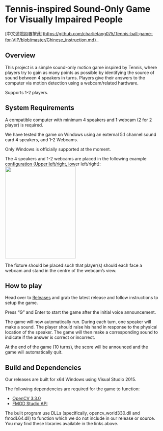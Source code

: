 # Tennis-inspired Sound-Only Game for Visually Impaired People
[中文遊戲設置按此](https://github.com/charlietang075/Tennis-ball-game-for-VIP/blob/master/Chinese_instruction.md）
## Overview
This project is a simple sound-only motion game inspired by Tennis, where players try to gain as many points as possible by identifying the source of sound between 4 speakers in turns. Players give their answers to the computer via motion detection using a webcam/related hardware. 

Supports 1-2 players.
## System Requirements
A compatible computer with minimum 4 speakers and 1 webcam (2 for 2 player) is required. 

We have tested the game on Windows using an external 5.1 channel sound card 4 speakers, and 1-2 Webcams.

Only Windows is officially supported at the moment.

The 4 speakers and 1-2 webcams are placed in the following example configuration (Upper left/right, lower left/right):
<img src="https://i.imgur.com/UlKfSiJ.jpg" width="230" height="300"> 

The fixture should be placed such that player(s) should each face a webcam and stand in the centre of the webcam’s view. 
## How to play
Head over to [Releases](https://github.com/charlietang075/Tennis-ball-game-for-VIP/releases) and grab the latest release and follow instructions to setup the game.

Press “G” and Enter to start the game after the initial voice announcement.

The game will now automatically run. During each turn, one speaker will make a sound. The player should raise his hand in response to the physical location of the speaker. The game will then make a corresponding sound to indicate if the answer is correct or incorrect.

At the end of the game (10 turns), the score will be announced and the game will automatically quit.
## Build and Dependencies
Our releases are built for x64 Windows using Visual Studio 2015.

The following dependencies are required for the game to function:
- [OpenCV 3.3.0](https://opencv.org/releases.html)
- [FMOD Studio API](https://www.fmod.com/download)

The built program use DLLs (specifically, opencv_world330.dll and fmodL64.dll) to function which we do not include in our release or source. You may find these libraries available in the links above.
